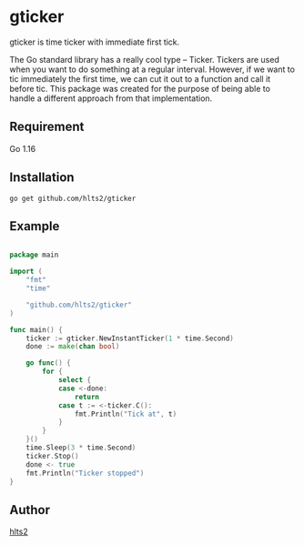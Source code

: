 # gticker

gticker is time ticker with immediate first tick.


The Go standard library has a really cool type – Ticker.
Tickers are used when you want to do something at a regular interval.
However, if we want to tic immediately the first time, we can cut it out to a function and call it before tic.
This package was created for the purpose of being able to handle a different approach from that implementation.

## Requirement

Go 1.16

## Installation

```shell
go get github.com/hlts2/gticker
```

## Example

```go

package main

import (
	"fmt"
	"time"

	"github.com/hlts2/gticker"
)

func main() {
    ticker := gticker.NewInstantTicker(1 * time.Second)
	done := make(chan bool)

	go func() {
		for {
			select {
			case <-done:
				return
			case t := <-ticker.C():
				fmt.Println("Tick at", t)
			}
		}
	}()
	time.Sleep(3 * time.Second)
	ticker.Stop()
	done <- true
	fmt.Println("Ticker stopped")
}
```

## Author
[hlts2](https://github.com/hlts2)


